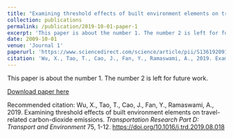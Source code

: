 ```yaml
---
title: "Examining threshold effects of built environment elements on travel-related carbon-dioxide emissions"
collection: publications
permalink: /publication/2019-10-01-paper-1
excerpt: 'This paper is about the number 1. The number 2 is left for future work.'
date: 2009-10-01
venue: 'Journal 1'
paperurl: 'https://www.sciencedirect.com/science/article/pii/S1361920918312690'
citation: 'Wu, X., Tao, T., Cao, J., Fan, Y., Ramaswami, A., 2019. Examining threshold effects of built environment elements on travel-related carbon-dioxide emissions. <i>Transportation Research Part D: Transport and Environment</i> 75, 1-12. https://doi.org/10.1016/j.trd.2019.08.018'
---
```

This paper is about the number 1. The number 2 is left for future work.

[Download paper here](https://www.sciencedirect.com/science/article/pii/S1361920918312690)

Recommended citation: Wu, X., Tao, T., Cao, J., Fan, Y., Ramaswami, A., 2019. Examining threshold effects of built environment elements on travel-related carbon-dioxide emissions. <i>Transportation Research Part D: Transport and Environment</i> 75, 1-12. https://doi.org/10.1016/j.trd.2019.08.018